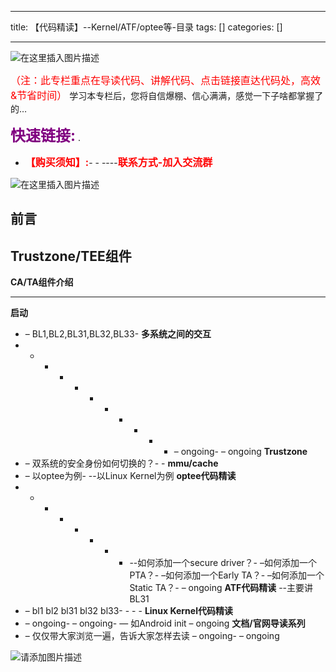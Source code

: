 
--- 
title:  【代码精读】--Kernel/ATF/optee等-目录 
tags: []
categories: [] 

---
<img src="https://img-blog.csdnimg.cn/cfa07e5e2a514bb7aa97ec0bcbf98d44.png" alt="在这里插入图片描述">

<font color="red" size="3">（注：此专栏重点在导读代码、讲解代码、点击链接直达代码处，高效&amp;节省时间）</font> 学习本专栏后，您将自信爆棚、信心满满，感觉一下子啥都掌握了的…









>  
 <font color="purple" size="5">**快速链接:**</font> .   
 -  <font color="red" size="3">**【购买须知】:**</font>- -  ----<font color="red" size="3">**联系方式-加入交流群**</font> 


<img src="https://img-blog.csdnimg.cn/img_convert/5863d481c2f6439ee62b38d218d7c787.gif" alt="在这里插入图片描述">

**前言**
- 
**Trustzone/TEE组件**
- 
**CA/TA组件介绍**
- - - 
**启动**
-  – BL1,BL2,BL31,BL32,BL33- 
**多系统之间的交互**
- - - - - - - - - - -  – ongoing-  – ongoing
**Trustzone**
-  – 双系统的安全身份如何切换的？- - 
**mmu/cache**
-  – 以optee为例-  --以Linux Kernel为例
**optee代码精读**
- - - - - - - -  --如何添加一个secure driver？- –如何添加一个PTA？- –如何添加一个Early TA？- –如何添加一个Static TA？-  – ongoing
**ATF代码精读** --主要讲BL31
-  – bl1 bl2 bl31 bl32 bl33- - - - 
**Linux Kernel代码精读**
-  – ongoing-  – ongoing-  — 如Android init – ongoing
**文档/官网导读系列**
-  – 仅仅带大家浏览一遍，告诉大家怎样去读 – ongoing-  – ongoing
<img src="https://img-blog.csdnimg.cn/998b5eef7617440ebc92d3cfa9581b0e.gif" alt="请添加图片描述">

